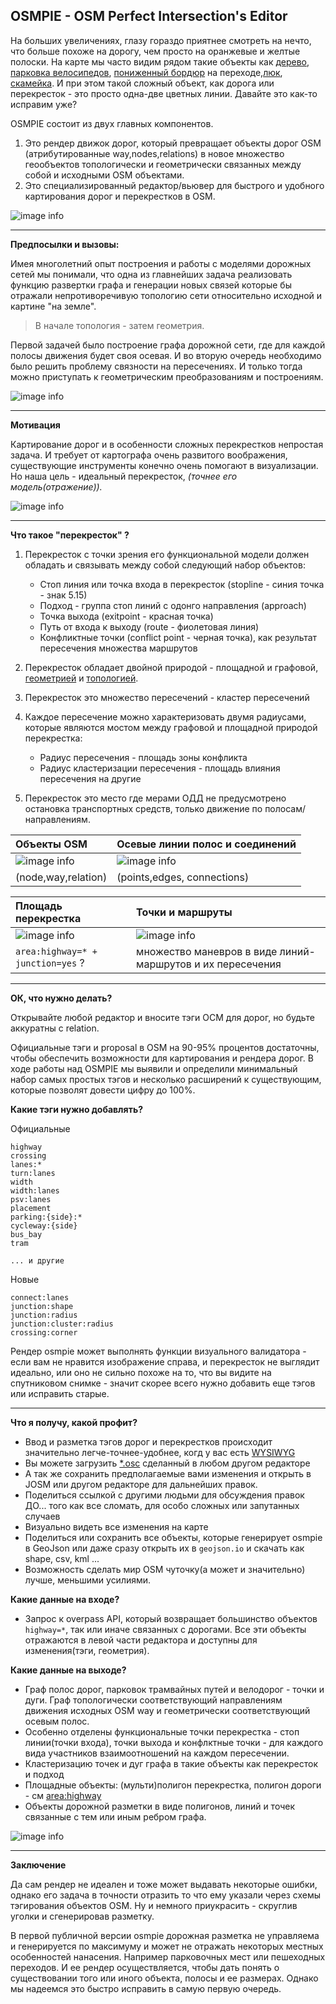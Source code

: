 


## OSMPIE - OSM Perfect Intersection's Editor 

На больших увеличениях, глазу гораздо приятнее смотреть на нечто, что больше похоже на дорогу,
чем просто на оранжевые и желтые полоски. На карте мы часто видим рядом такие объекты как [дерево](https://wiki.openstreetmap.org/wiki/Tag:natural%3Dtree), 
[парковка велосипедов](https://wiki.openstreetmap.org/wiki/Tag:amenity%3Dbicycle_parking), 
[пониженный бордюр](https://wiki.openstreetmap.org/wiki/Key:kerb) на переходе,[люк](https://wiki.openstreetmap.org/wiki/Key:manhole),
[скамейка](https://wiki.openstreetmap.org/wiki/Tag:amenity%3Dbench). И при этом такой сложный объект, 
как дорога или перекресток - это просто одна-две цветных линии. Давайте это как-то исправим уже?

OSMPIE состоит из двух главных компонентов. 
1) Это рендер движок дорог, который превращает объекты дорог OSM (атрибутированные way,nodes,relations)
 в новое множество геообъектов топологически и геометрически связанных между собой и исходными  OSM объектами. 
2) Это специализированный редактор/вьювер для быстрого и удобного картирования дорог и перекрестков в OSM.


![image info](./img/osmpie-img1.png)

---

**Предпосылки и вызовы:**

Имея многолетний опыт построения и работы с моделями 
дорожных сетей мы понимали, что  одна из главнейших задача реализовать функцию развертки графа и генерации новых связей
которые бы отражали непротиворечивую топологию сети относительно исходной и картине "на земле".

>В начале топология - затем геометрия.

Первой задачей было построение графа дорожной сети, где для каждой полосы движения будет своя осевая. 
И во вторую очередь необходимо было решить проблему связности на пересечениях.
И только тогда можно приступать к геометрическим преобразованиям и построениям.

![image info](./img/osmpie-img2.png)

---

**Мотивация**

Картирование дорог и в особенности сложных перекрестков непростая задача. И требует от
картографа очень развитого воображения, существующие инструменты конечно очень помогают в визуализации.
Но наша цель - идеальный перекресток, _(точнее его модель(отражение))._ 

![image info](./img/osmpie-img3.png)

---

**Что такое "перекресток" ?**

1. Перекресток с точки зрения его функциональной модели должен обладать и связывать между собой
следующий набор объектов:
    - Стоп линия или точка входа в перекресток (stopline - синия точка - знак 5.15) 
    - Подход - группа стоп линий с одонго направления (approach)
    - Точка выхода  (exitpoint - красная точка)
    - Путь от входа к выходу (route - фиолетовая линия)
    - Конфликтные точки (conflict point - черная точка), как результат пересечения множества маршрутов

2. Перекресток обладает двойной природой - площадной и графовой, [геометрией](https://en.wikipedia.org/wiki/Geometry) и [топологией](https://en.wikipedia.org/wiki/Topology).
3. Перекресток это множество пересечений - кластер пересечений
4. Каждое пересечение можно характеризовать двумя радиусами, которые являются мостом между графовой и площадной природой перекрестка:
    - Радиус пересечения - площадь зоны конфликта
    - Радиус кластеризации пересечения - площадь влияния пересечения на другие
   
5. Перекресток это место где мерами ОДД не предусмотрено остановка транспортных средств, только движение по полосам/направлениям.

| Объекты OSM  | Осевые линии полос и соединений |  
| :------ | :---------------- | 
|![image info](./img/junction.points-img0.png)|![image info](./img/junction.points-img2.png)|
|(node,way,relation)|(points,edges, connections)|

|  Площадь перекрестка   | Точки и маршруты   | 
| :------ | :------ | 
|![image info](./img/junction.points-img3.png)|![image info](./img/junction.points-img1.png)|
|`area:highway=* + junction=yes` ?| множество маневров в виде линий-маршрутов и их пересечения|

---

**ОК, что нужно делать?**

Открывайте любой редактор и вносите тэги ОСМ для дорог, но будьте аккуратны с relation. 

Официальные тэги и proposal в OSM на 90-95% процентов достаточны, чтобы обеспечить возможности
для картирования и рендера дорог. В ходе работы над OSMPIE мы выявили и определили минимальный
набор самых простых тэгов и несколько расширений к существующим, которые позволят довести
цифру до 100%.

**Какие тэги нужно добавлять?**

Официальные

```
highway
crossing
lanes:*
turn:lanes
width
width:lanes
psv:lanes
placement
parking:{side}:*
cycleway:{side}
bus_bay
tram

... и другие
```

Новые
```
connect:lanes
junction:shape
junction:radius
junction:cluster:radius
crossing:corner
```

Рендер osmpie может выполнять функции визуального валидатора - если вам не нравится 
изображение справа, и перекресток не выглядит идеально, или оно не сильно похоже на то, 
что вы видите на спутниковом снимке - значит скорее всего нужно добавить еще тэгов или 
исправить старые.

---

**Что я получу, какой профит?**

- Ввод и разметка тэгов дорог и перекрестков происходит значительно легче-точнее-удобнее, когд у вас есть [WYSIWYG](https://ru.wikipedia.org/wiki/WYSIWYG)
- Вы можете загрузить [*.osc](https://wiki.openstreetmap.org/wiki/OsmChange) сделанный в любом другом редакторе
- А так же сохранить предполагаемые вами изменения и открыть в JOSM или другом редакторе для дальнейших правок.
- Поделиться ссылкой с другими людьми для обсуждения правок ДО... того как все сломать, для особо сложных или запутанных случаев
- Визуально видеть все изменения на карте
- Поделиться или сохранить все объекты, которые генерирует osmpie в GeoJson или даже сразу открыть их в `geojson.io` и скачать как shape, csv, kml ...
- Возможность сделать мир OSM чуточку(а может и значительно) лучше, меньшими усилиями.


**Какие данные на входе?**
- Запрос к overpass API, который возвращает большинство объектов `highway=*`, так или иначе связанных с дорогами. 
Все эти объекты отражаются в левой части редактора и доступны для изменения(тэги, геометрия). 

**Какие данные на выходе?**
- Граф полос дорог, парковок трамвайных путей и велодорог - точки и дуги. 
  Граф топологически соответствующий направлениям движения исходных OSM way 
  и геометрически соответствующий осевым полос.
- Особенно отделены функциональные точки перекрестка - стоп линии(точки входа), точки выхода и конфлктные точки - для каждого вида участников
  взаимоотношений на каждом пересечении.
- Кластеризацию точек и дуг графа в такие объекты как перекресток и подход
- Площадные объекты: (мульти)полигон перекрестка, полигон дороги - см [area:highway](https://wiki.openstreetmap.org/wiki/Key:area:highway)
- Объекты дорожной разметки в виде полигонов, линий и точек связанные с тем или иным ребром графа.

![image info](./img/osmpie-img4.png)

---

**Заключение**

Да сам рендер не идеален и тоже может выдавать некоторые ошибки, однако его задача в точности отразить то что ему 
указали через схемы тэгирования объектов OSM. Ну и немного приукрасить - скруглив уголки и сгенерировав разметку.

В первой публичной версии osmpie дорожная разметка не управляема и генерируется по максимуму и может не отражать некоторых местных особенностей нанасения.
Например парковочных мест или пешеходных переходов. И ее рендер осуществляется, чтобы дать понять о существовании 
того или иного объекта, полосы и ее размерах. Однако мы надеемся это быстро исправить в самую первую очередь.

